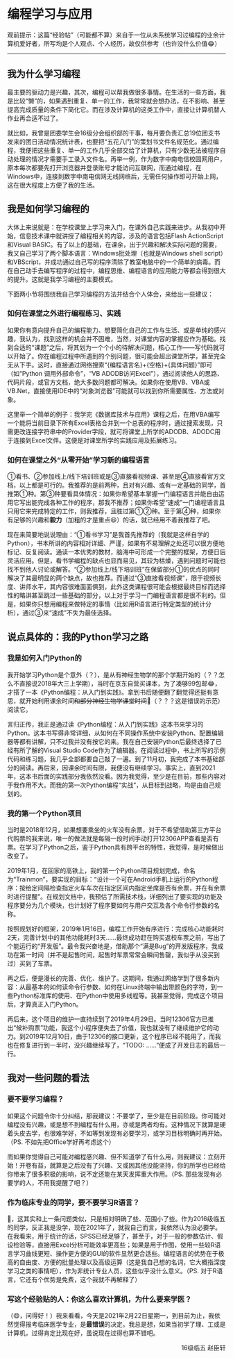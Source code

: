 # 编程学习与应用

观前提示：这篇“经验帖”（可能都不算）来自于一位从未系统学习过编程的业余计算机爱好者，所写均是个人观点、个人经历，故仅供参考（也许没什么价值😂）

----

## 我为什么学习编程

最主要的驱动力是兴趣，其次，编程可以帮我做很多事情。在生活的一些方面，我是比较“懒”的，如果遇到重复、单一的工作，我常常就会想办法，在不影响、甚至提高完成质量的条件下简化它。而在涉及计算机的这类工作中，直接让计算机替人作业再合适不过了。

就比如，我曾是团委学生会16级分会组织部的干事，每月要负责汇总19位团支书发来的团日活动情况统计表，也要把“五花八门”的策划书文件名规范化。通过编程，我便把这些重复、单一的工作几乎全部交给了计算机，只有少数无法被程序自动处理的情况才需要手工录入文件名。再举一例，作为数字中南电信校园网用户，原本每次都要先打开浏览器并登录账号才能访问互联网，而通过编程，在Windows中，连接到数字中南电信网无线网络后，无需任何操作即可开始上网，这在很大程度上方便了我的生活。

## 我是如何学习编程的

大体上来说就是：在学校课堂上学习来入门，在课外自己实践来进步。从我初中开始，信息技术课中就讲授了编程相关的内容，涉及的语言包括Flash ActionScript和Visual BASIC。有了以上的基础，在课余，出于兴趣和解决实际问题的需要，我又自己学习了两个脚本语言：Windows批处理（也就是Windows shell script）和VBScript，并成功通过自己写的程序清除了教室电脑中的一个简单的病毒。而在自己动手去编写程序的过程中，编程思维、编程语言的应用能力等都会得到很大的提升。这就是我学习编程的主要模式。

下面两小节将围绕我自己学习编程的方法并结合个人体会，来给出一些建议：

### 如何在课堂之外进行编程练习、实践

如果你有意向提升自己的编程能力、想要简化自己的工作与生活、或是单纯的感兴趣，我认为，找到这样的机会并不困难，当然，对课堂内容的掌握应作为基础。找到合适的“课题”之后，将其划为一个个小的待解决问题，核心工作——写代码就可以开始了。你在编程过程中所遇到的个别问题，很可能会超出课堂所学，甚至完全无从下手。这时，直接通过网络搜索“\{编程语言名\}+\{空格\}+\{具体问题\}”即可（如“Python 调用外部命令”，“VB ADODB访问Excel”），通过阅读他人的思路、代码片段，或官方文档，绝大多数问题都可解决。如果你在使用VB、VBA或VB.Net，直接使用IDE中的“对象浏览器”可能就可以找到你所需要属性、方法或对象。

这里举一个简单的例子：我学完《数据库技术与应用》课程之后，在用VBA编写一个能将当前目录下所有Excel表格合并到一个总表的程序时，通过搜索发现，只需更改连接字符串中的Provider字段，就可将课堂上所学的ADODB、ADODC用于连接到Excel文件。这便是对课堂所学的实践应用及拓展练习。

### 如何在课堂之外“从零开始”学习新的编程语言

①看书、②参加线上/线下培训班或是③直接看视频课、甚至是④直接看官方文档，以上都是可行的。我推荐的是前两种，且对有兴趣、或有一定基础的同学，首推第①种。第③种要看具体情况：如果你希望基本掌握一门编程语言并能自由运用它写出能完成各种工作的程序，那我不推荐；如果你希望“速成”一门编程语言且只用它来完成特定的工作，则我推荐，且胜过第①②种。至于第④种，如果你有足够的兴趣和**毅力**（加粗的才是重点😆）的话，就已经用不着我推荐了吧。

现在来简要地说说理由：“①看书学习”是我首先推荐的（我就是这样自学的Python），书本所讲的内容相对详细、严谨，如果有不易理解之处还可以很方便地标记、反复阅读。通读一本优秀的教材，脑海中可形成一个完整的框架，方便日后灵活应用。但是，看书学编程的缺点也显而易见，其较为枯燥，遇到问题时可能也找不到他人讨论或解答。“②参加线上/线下培训班”在保留部分①的优点的同时解决了其最明显的两个缺点，故也推荐。而通过“③直接看视频课”，限于视频长度、讲师水平，其内容很难面面俱到，此外这类课程很可能会根据最终目标而选择性的略讲甚至跳过一些基础的部分，以上对于学习一门编程语言都是很不利的。但是，如果你只想用编程来做特定的事情（比如用R语言进行特定类型的统计分析），通过③来“速成”不失为最佳选择。

## 说点具体的：我的Python学习之路

### 我是如何入门Python的

我开始学习Python是个意外（？），是从有神经生物学的那个学期开始的（？？怎么不直接说2018年大三上学期），当时在京东自营买课本，为了凑够99包邮😂，才搭了一本《Python编程：从入门到实践》。拿到书后随便翻了翻觉得还挺有意思，就开始利用课余时间~~和部分神经生物学课堂时间~~🙊（？？？这是错误的示范）阅读它。

言归正传，我正是通过读《Python编程：从入门到实践》这本书来学习的Python。这本书写得非常详细，从如何在不同操作系统中安装Python、配置编辑器等都有讲解，只不过我并没有按它的来。我在自己安装Python后最终选择了已经有所了解的Visual Studio Code作为了编辑器。在阅读过程中，书上所写的示例代码和练习题，我几乎全部都要自己敲了一遍。到了11月初，我完成了本书基础部分的阅读。再后来，因课余时间有限，我便没有继续学习。事实上，直到2021年，这本书后面的实践部分我依然没看。因为我觉得，至少是在目前，那些内容对于我作用不大。而我的第一次Python编程“实战”，从目标到战略，均是由自己规划的。

### 我的第一个Python项目

当时是2018年12月，如果想要乘坐的火车没有余票，对于不希望借助第三方平台代购票的我来说，唯一的做法就是每隔一段时间手动打开12306APP查看是否有票。在学习了Python之后，鉴于Python具有跨平台的特性，我觉得，是时候做出改变了。

2019年1月，在回家的高铁上，我的第一个Python项目规划完成，命名为“Trainmon”，要实现的目标：“设计一个可在Android手机上运行的Python程序：按给定间隔检查指定火车车次在指定区间内指定坐席是否有余票，并在有余票时进行提醒”。在规划文档中，我预估了所需技术栈，详细列出了要实现的功能及程序要分为几个模块，也计划好了程序要如何与用户交互及各个命令行参数的名称。

按照规划好的框架，2019年1月16日，编程工作开始有序进行：完成核心功能耗时2天，完善计划中的其他功能耗时3天……最终成功赶在购买返校车票之前，写出了个能运行的“开发版”。最令我兴奋地是，借助那个“满是Bug”的开发版程序，我成功在第一时间（并不是起售时间，起售时车票常常会瞬间售罄，我似乎从没买到过）买到了车票。

再之后，便是漫长的完善、优化、维护了。这期间，我通过网络学到了很多新内容：从最基本的如何读命令行参数、如何在Linux终端中输出带颜色的字符，到一些Python标准库的使用、在Python中使用多线程等。我甚至觉得，完成这个项目后，才算真正入门Python。

再后来，这个项目的维护一直持续到了2019年4月29日。当时12306官方已推出“候补购票”功能，我这个小程序便失去了价值，我也就没有了继续维护它的动力。到2019年12月10日，由于12306的接口更新，这个程序已经不能用了，而我也在修复进行到一半时，没兴趣继续写了，“TODO: ……”便成了开发日志的最后一行。

## 我对一些问题的看法

### 要不要学习编程？

如果这个问题令你十分纠结，那我建议：不要学了，至少是在目前阶段。你可能对编程没有兴趣，或是想不到编程有什么用，亦或是两者均有。这种情况下就算是硬着头皮去学，也很难学好，不如等到发现有必要学习，或学习目标明确时再开始。（PS. 不如先把Office学好再考虑这个）

而如果你觉得自己可能对编程感兴趣、但不知道学了有什么用，则我建议：立刻开始！开卷有益，就算是之后没有了兴趣、又或因其他没能坚持，你的所学也已经给你带来了很多积极的影响，说不定还能在某天发挥重大作用。（PS. 那些发现有必要学的人，不用我提醒了吧？）

### 作为临床专业的同学，要不要学习R语言？

🤔，这其实和上一条问题类似，只是相对明确了些、范围小了些。作为2016级临五的同学，反正我是没学，现在2021年了，就我自己而言，我依然认为没必要学。在我看来，用于统计的话，SPSS已经足够了，甚至于，对于一般的参数估计、假设检验等，直接用Excel分析可能效率更高些；如果是用于作图，使用一些较R语言学习曲线更短、操作更方便的GUI的软件显然更合适些。编程语言的优势在于极高的自由度、方便的批量处理以及高级运算（这是我自己想的名词，它大概指深度学习之类的事情吧），作为非统计专业人员，这些似乎没什么意义。（PS. 对于R语言，它还有个优势是免费，这个我就不再解释了）

### 写这个经验贴的人：你这么喜欢计算机，为什么要来学医？

（😄，问得好！）我来看看，今天是2021年2月22日星期一，到目前为止，我依然觉得报考临床医学专业，是**最错误**的决定。我总是想，如果当初学了理、工或是计算机，过得肯定比现在好，虽说现在过得也算不错吧。

<p align="right">16级临五 赵臣轩</p>